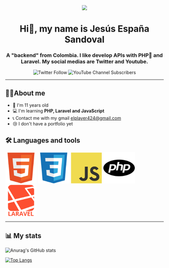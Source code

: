<div align="center">
  <img src="https://media4.giphy.com/media/scZPhLqaVOM1qG4lT9/giphy.gif?cid=ecf05e47eqhs8rvhcacqg5czfiioljsf28u6i1iq3rmwsnfn&rid=giphy.gif&ct=g" />
  <h1>Hi👋, my name is Jesús España Sandoval</h1>
  <h3>A "backend" from Colombia. I like develop APIs with PHP🐘 and Laravel. My social medias are Twitter and Youtube.</h3>
  <img alt="Twitter Follow" src="https://img.shields.io/twitter/follow/YellowKid24?color=blue&label=Twitter&logo=Twitter&style=for-the-badge">
  <img alt="YouTube Channel Subscribers" src="https://img.shields.io/youtube/channel/subscribers/UCI7a8SqMpDx0Bnkg8CyCllw?label=Youtube&logo=Youtube&style=for-the-badge">
</div>

---

## 👨‍💻About me
- 👦 I'm 11 years old
- 💻 I'm learning **PHP, Laravel and JavaScript**
- 📞 Contact me with my gmail elplayer424@gmail.com
- 😢 I don't have a portfolio yet

## 🛠 Languages and tools
<div>
  <img src="https://github.com/devicons/devicon/blob/master/icons/html5/html5-original.svg" width="100" height="100"/>
  <img src="https://github.com/devicons/devicon/blob/master/icons/css3/css3-original.svg" width="100" height="100"/>
  <img src="https://github.com/devicons/devicon/blob/master/icons/javascript/javascript-original.svg" width="100" height="100"/>
  <img src="https://github.com/devicons/devicon/blob/master/icons/php/php-plain.svg" width="100" height="100"/>
  <img src="https://github.com/devicons/devicon/blob/master/icons/laravel/laravel-plain-wordmark.svg" width="100" height="100"/>
</div>

---

## 📊 My stats
![Anurag's GitHub stats](https://github-readme-stats.vercel.app/api?username=JesusEspanaSandoval&show_icons=true)

[![Top Langs](https://github-readme-stats.vercel.app/api/top-langs/?username=JesusEspanaSandoval&layout=compact)](https://github.com/anuraghazra/github-readme-stats)
